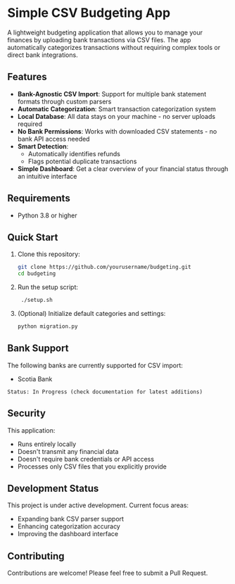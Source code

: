 # Simple CSV Budgeting App

A lightweight budgeting application that allows you to manage your finances by uploading bank transactions via CSV files. The app automatically categorizes transactions without requiring complex tools or direct bank integrations.

## Features

- **Bank-Agnostic CSV Import**: Support for multiple bank statement formats through custom parsers
- **Automatic Categorization**: Smart transaction categorization system
- **Local Database**: All data stays on your machine - no server uploads required
- **No Bank Permissions**: Works with downloaded CSV statements - no bank API access needed
- **Smart Detection**: 
  - Automatically identifies refunds
  - Flags potential duplicate transactions
- **Simple Dashboard**: Get a clear overview of your financial status through an intuitive interface

## Requirements

- Python 3.8 or higher

## Quick Start

1. Clone this repository:
   ```bash
   git clone https://github.com/yourusername/budgeting.git
   cd budgeting
   ```
2. Run the setup script:
   ```bash
    ./setup.sh
    ```
3. (Optional) Initialize default categories and settings:
   ```bash
   python migration.py
   ```

## Bank Support
The following banks are currently supported for CSV import:
- Scotia Bank

`Status: In Progress (check documentation for latest additions)`

## Security
This application:
- Runs entirely locally
- Doesn't transmit any financial data
- Doesn't require bank credentials or API access
- Processes only CSV files that you explicitly provide

## Development Status
This project is under active development. Current focus areas:
- Expanding bank CSV parser support
- Enhancing categorization accuracy
- Improving the dashboard interface

## Contributing
Contributions are welcome! Please feel free to submit a Pull Request.